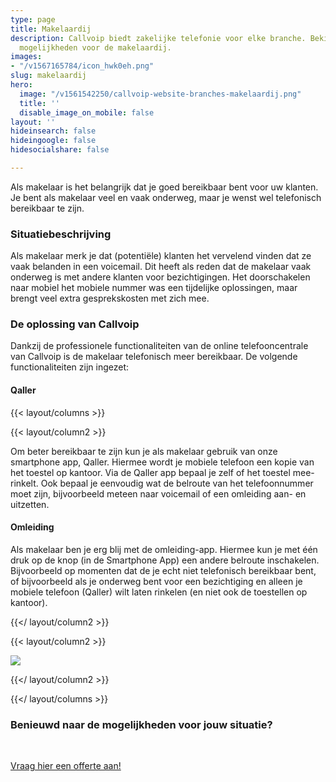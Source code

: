 ```yaml
---
type: page
title: Makelaardij
description: Callvoip biedt zakelijke telefonie voor elke branche. Bekijk hier de
  mogelijkheden voor de makelaardij.
images:
- "/v1567165784/icon_hwk0eh.png"
slug: makelaardij
hero:
  image: "/v1561542250/callvoip-website-branches-makelaardij.png"
  title: ''
  disable_image_on_mobile: false
layout: ''
hideinsearch: false
hideingoogle: false
hidesocialshare: false

---
```

Als makelaar is het belangrijk dat je goed bereikbaar bent voor uw klanten. Je bent als makelaar veel en vaak onderweg, maar je wenst wel telefonisch bereikbaar te zijn.

### Situatiebeschrijving

Als makelaar merk je dat (potentiële) klanten het vervelend vinden dat ze vaak belanden in een voicemail. Dit heeft als reden dat de makelaar vaak onderweg is met andere klanten voor bezichtigingen. Het doorschakelen naar mobiel het mobiele nummer was een tijdelijke oplossingen, maar brengt veel extra gesprekskosten met zich mee.

### De oplossing van Callvoip

Dankzij de professionele functionaliteiten van de online telefooncentrale van Callvoip is de makelaar telefonisch meer bereikbaar. De volgende functionaliteiten zijn ingezet:

#### Qaller

{{< layout/columns >}}

{{< layout/column2 >}}

Om beter bereikbaar te zijn kun je als makelaar gebruik van onze smartphone app, Qaller. Hiermee wordt je mobiele telefoon een kopie van het toestel op kantoor. Via de Qaller app bepaal je zelf of het toestel mee-rinkelt. Ook bepaal je eenvoudig wat de belroute van het telefoonnummer moet zijn, bijvoorbeeld meteen naar voicemail of een omleiding aan- en uitzetten.

#### Omleiding

Als makelaar ben je erg blij met de omleiding-app. Hiermee kun je met één druk op de knop (in de Smartphone App) een andere belroute inschakelen. Bijvoorbeeld op momenten dat de je echt niet telefonisch bereikbaar bent, of bijvoorbeeld als je onderweg bent voor een bezichtiging en alleen je mobiele telefoon (Qaller) wilt laten rinkelen (en niet ook de toestellen op kantoor).

{{</ layout/column2 >}}

{{< layout/column2 >}}

![](https://res.cloudinary.com/callvoip/image/upload/v1566556616/mock_up_phone_oneplus_icmuae.png)

{{</ layout/column2 >}}

{{</ layout/columns >}}

### Benieuwd naar de mogelijkheden voor jouw situatie?

<br>

<a href="/offerte/" class="button">Vraag hier een offerte aan!</a>